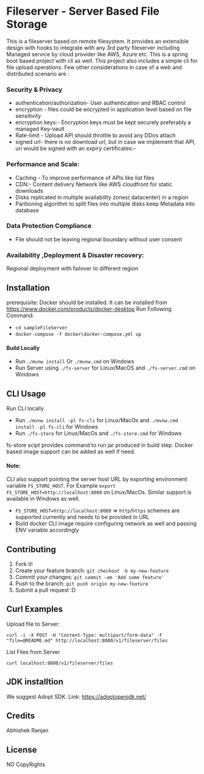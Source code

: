 # Fileserver - Server Based File Storage

This is a fileserver based on remote filesystem. It provides an extensible design with hooks to integrate with any 3rd party fileserver
including Managed service by cloud provider like AWS, Azure etc. This is a spring boot based 
project with cli as well. This project also includes a simple cli for file upload operations.
Few other considerations in case of a web and distributed scenario are : 
### Security & Privacy
  * authentication/authorization-  User authentication and RBAC control
  * encryption - files could be encrypted in application level based on file sensitivity
  * encryption keys:- Encryption keys must be kept securely preferably a managed Key-vault
  * Rate-limit - Upload API should throttle to avoid any DDos attach
  * signed url- there is no download url, but in case we implement that API, uri would be signed with an expiry
  certificates:-

### Performance and Scale: 
  * Caching - To improve performance of APIs like list files
  * CDN:- Content delivery Network like AWS cloudfront for static downloads
  * Disks replicated in multiple availability zones( datacenter) in a region
  * Paritioning algorithm to split files into multiple disks
  keep Metadata into database
  
### Data Protection Compliance
   * File should not be leaving regional boundary without user consent

### Availability ,Deployment & Disaster recovery:
  Regional deployment with failover to different region


  



## Installation
prerequisite: Docker should be installed. It can be installed from https://www.docker.com/products/docker-desktop
Run Following Command:
- `cd sampleFileServer`
- `docker-compose -f docker\docker-compose.yml up`

#### Build Locally
- Run `./mvnw install` Or `./mvnw.cmd` on Windows
- Run Server using `./fs-server` for Linux/MacOS and `./fs-server.cmd` on Windows 
## CLI Usage
Run CLI locally
- Run `./mvnw install -pl fs-cli` for Linux/MacOs and `./mvnw.cmd install -pl fs-cli` for Windows
- Run `./fs-store` for Linux/MacOs and `./fs-store.cmd` for Windows

fs-store scipt provides command to run jar produced in build step. Docker based image support can be added as well if need.

#### Note:
CLI also support pointing the server host URL by exporting environment variable `FS_STORE_HOST`. For Example `export FS_STORE_HOST=http://localhost:8080` on Linux/MacOs. 
Similar support is available in Windows as well.

- `FS_STORE_HOST=http://localhost:8080` => `http`/`https` schemes are supported currently and needs to be provided in URL 
- Build docker CLI image require configuring network as well and passing ENV variable accordingly
## Contributing

1. Fork it!
2. Create your feature branch: `git checkout -b my-new-feature`
3. Commit your changes: `git commit -am 'Add some feature'`
4. Push to the branch: `git push origin my-new-feature`
5. Submit a pull request :D

## Curl Examples

Upload file to Server:

`curl -i -X POST -H "Content-Type: multipart/form-data" -F "file=@README.md" http://localhost:8080/v1/fileserver/files`

List Files from Server

 `curl localhost:8080/v1/fileserver/files`

## JDK installtion
We suggest Adopt SDK. Link: https://adoptopenjdk.net/


## Credits

Abhishek Ranjan

## License

NO CopyRights
